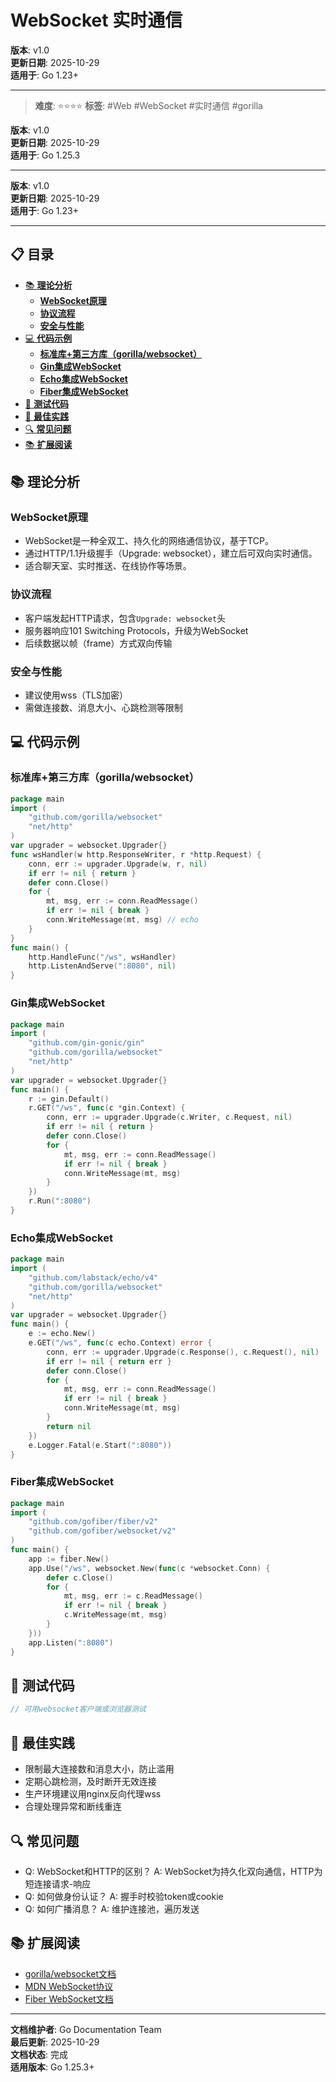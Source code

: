 ﻿# WebSocket 实时通信

**版本**: v1.0  
**更新日期**: 2025-10-29  
**适用于**: Go 1.23+

---

> **难度**: ⭐⭐⭐⭐
> **标签**: #Web #WebSocket #实时通信 #gorilla

**版本**: v1.0  
**更新日期**: 2025-10-29  
**适用于**: Go 1.25.3

---

**版本**: v1.0  
**更新日期**: 2025-10-29  
**适用于**: Go 1.23+

---


## 📋 目录


- [📚 **理论分析**](#理论分析)
  - [**WebSocket原理**](#websocket原理)
  - [**协议流程**](#协议流程)
  - [**安全与性能**](#安全与性能)
- [💻 **代码示例**](#代码示例)
  - [**标准库+第三方库（gorilla/websocket）**](#标准库第三方库gorillawebsocket)
  - [**Gin集成WebSocket**](#gin集成websocket)
  - [**Echo集成WebSocket**](#echo集成websocket)
  - [**Fiber集成WebSocket**](#fiber集成websocket)
- [🧪 **测试代码**](#测试代码)
- [🎯 **最佳实践**](#最佳实践)
- [🔍 **常见问题**](#常见问题)
- [📚 **扩展阅读**](#扩展阅读)

## 📚 **理论分析**

### **WebSocket原理**

- WebSocket是一种全双工、持久化的网络通信协议，基于TCP。
- 通过HTTP/1.1升级握手（Upgrade: websocket），建立后可双向实时通信。
- 适合聊天室、实时推送、在线协作等场景。

### **协议流程**

- 客户端发起HTTP请求，包含`Upgrade: websocket`头
- 服务器响应101 Switching Protocols，升级为WebSocket
- 后续数据以帧（frame）方式双向传输

### **安全与性能**

- 建议使用wss（TLS加密）
- 需做连接数、消息大小、心跳检测等限制

## 💻 **代码示例**

### **标准库+第三方库（gorilla/websocket）**

```go
package main
import (
    "github.com/gorilla/websocket"
    "net/http"
)
var upgrader = websocket.Upgrader{}
func wsHandler(w http.ResponseWriter, r *http.Request) {
    conn, err := upgrader.Upgrade(w, r, nil)
    if err != nil { return }
    defer conn.Close()
    for {
        mt, msg, err := conn.ReadMessage()
        if err != nil { break }
        conn.WriteMessage(mt, msg) // echo
    }
}
func main() {
    http.HandleFunc("/ws", wsHandler)
    http.ListenAndServe(":8080", nil)
}
```

### **Gin集成WebSocket**

```go
package main
import (
    "github.com/gin-gonic/gin"
    "github.com/gorilla/websocket"
    "net/http"
)
var upgrader = websocket.Upgrader{}
func main() {
    r := gin.Default()
    r.GET("/ws", func(c *gin.Context) {
        conn, err := upgrader.Upgrade(c.Writer, c.Request, nil)
        if err != nil { return }
        defer conn.Close()
        for {
            mt, msg, err := conn.ReadMessage()
            if err != nil { break }
            conn.WriteMessage(mt, msg)
        }
    })
    r.Run(":8080")
}
```

### **Echo集成WebSocket**

```go
package main
import (
    "github.com/labstack/echo/v4"
    "github.com/gorilla/websocket"
    "net/http"
)
var upgrader = websocket.Upgrader{}
func main() {
    e := echo.New()
    e.GET("/ws", func(c echo.Context) error {
        conn, err := upgrader.Upgrade(c.Response(), c.Request(), nil)
        if err != nil { return err }
        defer conn.Close()
        for {
            mt, msg, err := conn.ReadMessage()
            if err != nil { break }
            conn.WriteMessage(mt, msg)
        }
        return nil
    })
    e.Logger.Fatal(e.Start(":8080"))
}
```

### **Fiber集成WebSocket**

```go
package main
import (
    "github.com/gofiber/fiber/v2"
    "github.com/gofiber/websocket/v2"
)
func main() {
    app := fiber.New()
    app.Use("/ws", websocket.New(func(c *websocket.Conn) {
        defer c.Close()
        for {
            mt, msg, err := c.ReadMessage()
            if err != nil { break }
            c.WriteMessage(mt, msg)
        }
    }))
    app.Listen(":8080")
}
```

## 🧪 **测试代码**

```go
// 可用websocket客户端或浏览器测试
```

## 🎯 **最佳实践**

- 限制最大连接数和消息大小，防止滥用
- 定期心跳检测，及时断开无效连接
- 生产环境建议用nginx反向代理wss
- 合理处理异常和断线重连

## 🔍 **常见问题**

- Q: WebSocket和HTTP的区别？
  A: WebSocket为持久化双向通信，HTTP为短连接请求-响应
- Q: 如何做身份认证？
  A: 握手时校验token或cookie
- Q: 如何广播消息？
  A: 维护连接池，遍历发送

## 📚 **扩展阅读**

- [gorilla/websocket文档](https://pkg.go.dev/github.com/gorilla/websocket)
- [MDN WebSocket协议](https://developer.mozilla.org/zh-CN/docs/Web/API/WebSockets_API)
- [Fiber WebSocket文档](https://docs.gofiber.io/api/websocket)

---

**文档维护者**: Go Documentation Team  
**最后更新**: 2025-10-29  
**文档状态**: 完成  
**适用版本**: Go 1.25.3+
